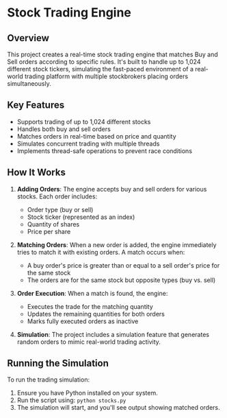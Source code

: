# Stock Trading Engine

## Overview
This project creates a real-time stock trading engine that matches Buy and Sell orders according to specific rules. It's built to handle up to 1,024 different stock tickers, simulating the fast-paced environment of a real-world trading platform with multiple stockbrokers placing orders simultaneously.

## Key Features
- Supports trading of up to 1,024 different stocks
- Handles both buy and sell orders
- Matches orders in real-time based on price and quantity
- Simulates concurrent trading with multiple threads
- Implements thread-safe operations to prevent race conditions

## How It Works

1. **Adding Orders**: The engine accepts buy and sell orders for various stocks. Each order includes:
   - Order type (buy or sell)
   - Stock ticker (represented as an index)
   - Quantity of shares
   - Price per share

2. **Matching Orders**: When a new order is added, the engine immediately tries to match it with existing orders. A match occurs when:
   - A buy order's price is greater than or equal to a sell order's price for the same stock
   - The orders are for the same stock but opposite types (buy vs. sell)

3. **Order Execution**: When a match is found, the engine:
   - Executes the trade for the matching quantity
   - Updates the remaining quantities for both orders
   - Marks fully executed orders as inactive

4. **Simulation**: The project includes a simulation feature that generates random orders to mimic real-world trading activity.

  ## Running the Simulation
To run the trading simulation:

1. Ensure you have Python installed on your system.
2. Run the script using: `python stocks.py`
3. The simulation will start, and you'll see output showing matched orders.
